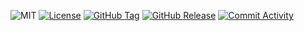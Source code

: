
![MIT](https://img.shields.io/badge/license-MIT-blue.svg)
[![License](https://img.shields.io/github/license/calsev/ork.svg)](https://github.com/calsev/ork)
[![GitHub Tag](https://img.shields.io/github/tag/calsev/ork.svg)](https://github.com/calsev/ork)
[![GitHub Release](https://img.shields.io/github/release/calsev/ork.svg)](https://github.com/calsev/ork)
[![Commit Activity](https://img.shields.io/github/commit-activity/y/calsev/ork.svg)](https://github.com/calsev/ork)
